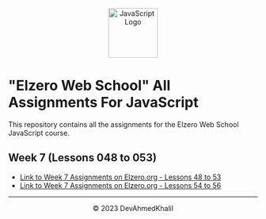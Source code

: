 <div align="center">
  <img src="https://upload.wikimedia.org/wikipedia/commons/6/6a/JavaScript-logo.png" alt="JavaScript Logo" width="100" height="100">
</div>

# "Elzero Web School" All Assignments For JavaScript

This repository contains all the assignments for the Elzero Web School JavaScript course.

## Week 7 (Lessons 048 to 053)

- [Link to Week 7 Assignments on Elzero.org - Lessons 48 to 53](https://elzero.org/javascript-bootcamp-assignments-lesson-from-048-to-053/)
- [Link to Week 7 Assignments on Elzero.org - Lessons 54 to 56](https://elzero.org/javascript-bootcamp-assignments-lesson-from-054-to-056/)

---
<div align="center">
  &copy; 2023 DevAhmedKhalil
</div>
